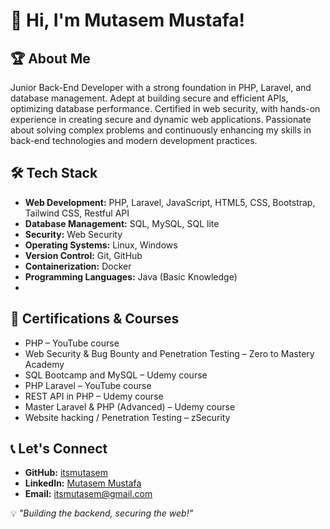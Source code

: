 # 👋 Hi, I'm Mutasem Mustafa!  

## 🏆 About Me  
Junior Back-End Developer with a strong foundation in PHP, Laravel, and database management.
Adept at building secure and efficient APIs, optimizing database performance.
Certified in web security, with hands-on experience in creating secure and dynamic web applications.
Passionate about solving complex problems and continuously enhancing my skills in back-end technologies and modern development practices.

## 🛠️ Tech Stack  
- **Web Development:** PHP, Laravel, JavaScript, HTML5, CSS, Bootstrap, Tailwind CSS, Restful API 
- **Database Management:** SQL, MySQL, SQL lite
- **Security:** Web Security 
- **Operating Systems:** Linux, Windows 
- **Version Control:** Git, GitHub 
- **Containerization:** Docker 
- **Programming Languages:** Java (Basic Knowledge)
- 
## 🏅 Certifications & Courses 
- PHP – YouTube course 
- Web Security & Bug Bounty and Penetration Testing – Zero to Mastery Academy 
- SQL Bootcamp and MySQL – Udemy course 
- PHP Laravel – YouTube course 
- REST API in PHP – Udemy course 
- Master Laravel & PHP (Advanced) – Udemy course 
- Website hacking / Penetration Testing – zSecurity   

## 📞 Let's Connect  
- **GitHub:** [itsmutasem](https://github.com/itsmutasem)  
- **LinkedIn:** [Mutasem Mustafa](https://www.linkedin.com/in/mutasem-mustafa-8750002b0/)  
- **Email:** itsmutasem@gmail.com  

💡 *"Building the backend, securing the web!"*  
